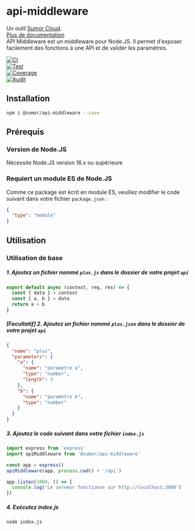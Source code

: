 # api-middleware

Un outil [Sumor Cloud](https://sumor.cloud).  
[Plus de documentation](https://sumor.cloud/api-middleware)  
API Middleware est un middleware pour Node.JS. Il permet d'exposer facilement des fonctions à une API et de valider les paramètres.

[![CI](https://github.com/sumor-cloud/api-middleware/actions/workflows/ci.yml/badge.svg)](https://github.com/sumor-cloud/api-middleware/actions/workflows/ci.yml)  
[![Test](https://github.com/sumor-cloud/api-middleware/actions/workflows/ut.yml/badge.svg)](https://github.com/sumor-cloud/api-middleware/actions/workflows/ut.yml)  
[![Coverage](https://github.com/sumor-cloud/api-middleware/actions/workflows/coverage.yml/badge.svg)](https://github.com/sumor-cloud/api-middleware/actions/workflows/coverage.yml)  
[![Audit](https://github.com/sumor-cloud/api-middleware/actions/workflows/audit.yml/badge.svg)](https://github.com/sumor-cloud/api-middleware/actions/workflows/audit.yml)

## Installation

```bash
npm i @sumor/api-middleware --save
```

## Prérequis

### Version de Node.JS

Nécessite Node.JS version 16.x ou supérieure

### Requiert un module ES de Node.JS

Comme ce package est écrit en module ES, veuillez modifier le code suivant dans votre fichier `package.json` :

```json
{
  "type": "module"
}
```

## Utilisation

### Utilisation de base

##### 1. Ajoutez un fichier nommé `plus.js` dans le dossier de votre projet `api`

```js
export default async (context, req, res) => {
  const { data } = context
  const { a, b } = data
  return a + b
}
```

##### [Facultatif] 2. Ajoutez un fichier nommé `plus.json` dans le dossier de votre projet `api`

```json
{
  "name": "plus",
  "parameters": {
    "a": {
      "name": "paramètre a",
      "type": "number",
      "length": 3
    },
    "b": {
      "name": "paramètre b",
      "type": "number"
    }
  }
}
```

##### 3. Ajoutez le code suivant dans votre fichier `index.js`

```javascript
import express from 'express'
import apiMiddleware from '@sumor/api-middleware'

const app = express()
apiMiddleware(app, process.cwd() + '/api')

app.listen(3000, () => {
  console.log('Le serveur fonctionne sur http://localhost:3000')
})
```

##### 4. Exécutez index.js

```bash
node index.js
```